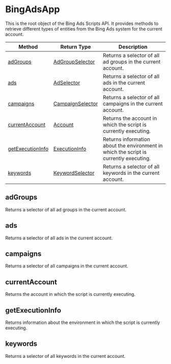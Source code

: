 # BingAdsApp
This is the root object of the Bing Ads Scripts API. It provides methods to retrieve different types of entities from the Bing Ads system for the current account.

|Method|Return Type|Description|
|-|-|-
[adGroups]('#adGroups')|[AdGroupSelector](./AdGroupSelector)|Returns a selector of all ad groups in the current account.<br />
[ads]('#ads')|[AdSelector](./AdSelector)|Returns a selector of all ads in the current account.<br />
[campaigns]('#campaigns')|[CampaignSelector](./CampaignSelector)|Returns a selector of all campaigns in the current account.<br />
[currentAccount]('#currentAccount')|[Account](./Account)|Returns the account in which the script is currently executing.<br />
[getExecutionInfo]('#getExecutionInfo')|[ExecutionInfo](./ExecutionInfo)|Returns information about the environment in which the script is currently executing.<br />
[keywords]('#keywords')|[KeywordSelector](./KeywordSelector)|Returns a selector of all keywords in the current account.<br />

<a name="#adGroups"></a>
## adGroups
Returns a selector of all ad groups in the current account.


<a name="#ads"></a>
## ads
Returns a selector of all ads in the current account.


<a name="#campaigns"></a>
## campaigns
Returns a selector of all campaigns in the current account.


<a name="#currentAccount"></a>
## currentAccount
Returns the account in which the script is currently executing.


<a name="#getExecutionInfo"></a>
## getExecutionInfo
Returns information about the environment in which the script is currently executing.


<a name="#keywords"></a>
## keywords
Returns a selector of all keywords in the current account.


